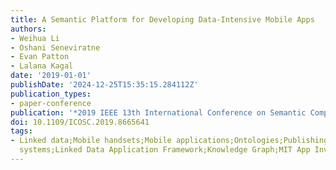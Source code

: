 ```yaml
---
title: A Semantic Platform for Developing Data-Intensive Mobile Apps
authors:
- Weihua Li
- Oshani Seneviratne
- Evan Patton
- Lalana Kagal
date: '2019-01-01'
publishDate: '2024-12-25T15:35:15.284112Z'
publication_types:
- paper-conference
publication: '*2019 IEEE 13th International Conference on Semantic Computing (ICSC)*'
doi: 10.1109/ICOSC.2019.8665641
tags:
- Linked data;Mobile handsets;Mobile applications;Ontologies;Publishing;Tools;Real-time
  systems;Linked Data Application Framework;Knowledge Graph;MIT App Inventor
---
```

